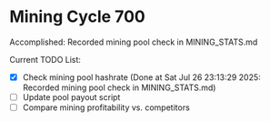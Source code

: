 # Mining Cycle 700

Accomplished: Recorded mining pool check in MINING_STATS.md

Current TODO List:

- [x] Check mining pool hashrate  (Done at Sat Jul 26 23:13:29 2025: Recorded mining pool check in MINING_STATS.md)
- [ ] Update pool payout script
- [ ] Compare mining profitability vs. competitors